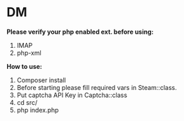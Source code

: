 # DM

**Please verify your php enabled ext. before using:**
1. IMAP
2. php-xml

**How to use:**
1. Composer install
2. Before starting please fill required vars in Steam::class.
3. Put captcha API Key in Captcha::class
3. cd src/
4. php index.php